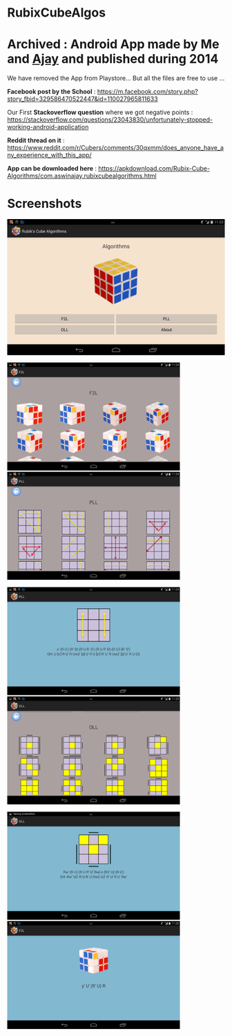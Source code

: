 # RubixCubeAlgos

# Archived : Android App made by Me and [Ajay](https://github.com/Wolfpackajay) and published during 2014 

We have removed the App from Playstore... But all the files are free to use ... 

**Facebook post by the School** : https://m.facebook.com/story.php?story_fbid=329586470522447&id=110027965811633

Our First **Stackoverflow question** where we got negative points : https://stackoverflow.com/questions/23043830/unfortunately-stopped-working-android-application

**Reddit thread on it** : https://www.reddit.com/r/Cubers/comments/30qxmm/does_anyone_have_any_experience_with_this_app/

**App can be downloaded here** : https://apkdownload.com/Rubix-Cube-Algorithms/com.aswinajay.rubixcubealgorithms.html


# Screenshots 

![alt-text-1](https://github.com/aswinkumar1999/RubixCubeAlgos/blob/master/Images/Screenshot_2014-04-13-11-23-52.png) 
<p float="center">
  <img src="https://github.com/aswinkumar1999/RubixCubeAlgos/blob/master/Images/Screenshot_2014-04-13-11-24-02.png" width="400" />
  <img src="https://github.com/aswinkumar1999/RubixCubeAlgos/blob/master/Images/Screenshot_2014-04-13-11-24-49.png" width="400" /> 
</p>
<p float="center">
  <img src="https://github.com/aswinkumar1999/RubixCubeAlgos/blob/master/Images/Screenshot_2014-04-13-11-24-56.png" width="400" />
  <img src="https://github.com/aswinkumar1999/RubixCubeAlgos/blob/master/Images/Screenshot_2014-04-13-11-25-18.png" width="400" /> 
</p>
<p float="center">
  <img src="https://github.com/aswinkumar1999/RubixCubeAlgos/blob/master/Images/Screenshot_2014-04-13-11-25-22.png" width="400" />
  <img src="https://github.com/aswinkumar1999/RubixCubeAlgos/blob/master/Images/Screenshot_2014-04-13-11-26-06.png" width="400" /> 
</p>
